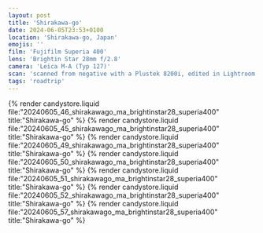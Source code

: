 ```yaml
---
layout: post
title: 'Shirakawa-go'
date: 2024-06-05T23:53+0100
location: 'Shirakawa-go, Japan'
emojis: ''
film: 'Fujifilm Superia 400'
lens: 'Brightin Star 28mm f/2.8'
camera: 'Leica M-A (Typ 127)'
scan: 'scanned from negative with a Plustek 8200i, edited in Lightroom'
tags: 'roadtrip'
---
```


{% render candystore.liquid file:"20240605_46_shirakawago_ma_brightinstar28_superia400" title:"Shirakawa-go" %}
{% render candystore.liquid file:"20240605_45_shirakawago_ma_brightinstar28_superia400" title:"Shirakawa-go" %}
{% render candystore.liquid file:"20240605_49_shirakawago_ma_brightinstar28_superia400" title:"Shirakawa-go" %}
{% render candystore.liquid file:"20240605_50_shirakawago_ma_brightinstar28_superia400" title:"Shirakawa-go" %}
{% render candystore.liquid file:"20240605_51_shirakawago_ma_brightinstar28_superia400" title:"Shirakawa-go" %}
{% render candystore.liquid file:"20240605_52_shirakawago_ma_brightinstar28_superia400" title:"Shirakawa-go" %}
{% render candystore.liquid file:"20240605_57_shirakawago_ma_brightinstar28_superia400" title:"Shirakawa-go" %}
